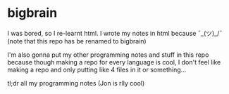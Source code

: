 # bigbrain
I was bored, so I re-learnt html. I wrote my notes in html because ¯\_(ツ)_/¯ (note that this repo has be renamed to bigbrain)

I'm also gonna put my other programming notes and stuff in this repo because though making a repo for every language is cool,
I don't feel like making a repo and only putting like 4 files in it or something...

tl;dr all my programming notes
(Jon is rlly cool)